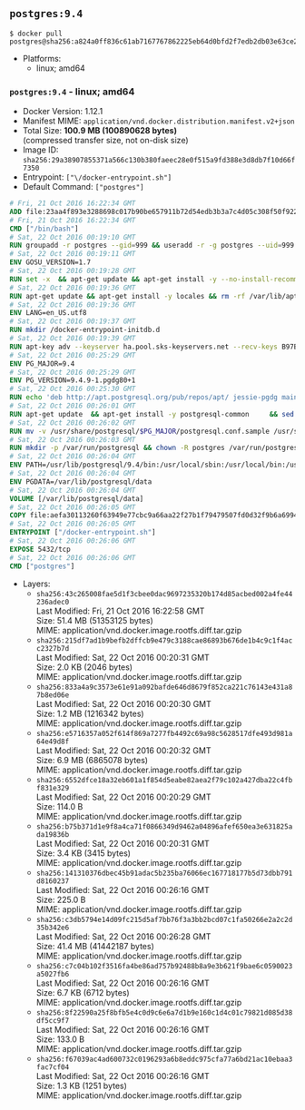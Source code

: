 ## `postgres:9.4`

```console
$ docker pull postgres@sha256:a824a0ff836c61ab7167767862225eb64d0bfd2f7edb2db03e63ce2a4eb1eeef
```

-	Platforms:
	-	linux; amd64

### `postgres:9.4` - linux; amd64

-	Docker Version: 1.12.1
-	Manifest MIME: `application/vnd.docker.distribution.manifest.v2+json`
-	Total Size: **100.9 MB (100890628 bytes)**  
	(compressed transfer size, not on-disk size)
-	Image ID: `sha256:29a38907855371a566c130b380faeec28e0f515a9fd388e3d8db7f10d66f7350`
-	Entrypoint: `["\/docker-entrypoint.sh"]`
-	Default Command: `["postgres"]`

```dockerfile
# Fri, 21 Oct 2016 16:22:34 GMT
ADD file:23aa4f893e3288698c017b90be657911b72d54edb3b3a7c4d05c308f50f9228f in / 
# Fri, 21 Oct 2016 16:22:34 GMT
CMD ["/bin/bash"]
# Sat, 22 Oct 2016 00:19:10 GMT
RUN groupadd -r postgres --gid=999 && useradd -r -g postgres --uid=999 postgres
# Sat, 22 Oct 2016 00:19:11 GMT
ENV GOSU_VERSION=1.7
# Sat, 22 Oct 2016 00:19:28 GMT
RUN set -x 	&& apt-get update && apt-get install -y --no-install-recommends ca-certificates wget && rm -rf /var/lib/apt/lists/* 	&& wget -O /usr/local/bin/gosu "https://github.com/tianon/gosu/releases/download/$GOSU_VERSION/gosu-$(dpkg --print-architecture)" 	&& wget -O /usr/local/bin/gosu.asc "https://github.com/tianon/gosu/releases/download/$GOSU_VERSION/gosu-$(dpkg --print-architecture).asc" 	&& export GNUPGHOME="$(mktemp -d)" 	&& gpg --keyserver ha.pool.sks-keyservers.net --recv-keys B42F6819007F00F88E364FD4036A9C25BF357DD4 	&& gpg --batch --verify /usr/local/bin/gosu.asc /usr/local/bin/gosu 	&& rm -r "$GNUPGHOME" /usr/local/bin/gosu.asc 	&& chmod +x /usr/local/bin/gosu 	&& gosu nobody true 	&& apt-get purge -y --auto-remove ca-certificates wget
# Sat, 22 Oct 2016 00:19:36 GMT
RUN apt-get update && apt-get install -y locales && rm -rf /var/lib/apt/lists/* 	&& localedef -i en_US -c -f UTF-8 -A /usr/share/locale/locale.alias en_US.UTF-8
# Sat, 22 Oct 2016 00:19:36 GMT
ENV LANG=en_US.utf8
# Sat, 22 Oct 2016 00:19:37 GMT
RUN mkdir /docker-entrypoint-initdb.d
# Sat, 22 Oct 2016 00:19:39 GMT
RUN apt-key adv --keyserver ha.pool.sks-keyservers.net --recv-keys B97B0AFCAA1A47F044F244A07FCC7D46ACCC4CF8
# Sat, 22 Oct 2016 00:25:29 GMT
ENV PG_MAJOR=9.4
# Sat, 22 Oct 2016 00:25:29 GMT
ENV PG_VERSION=9.4.9-1.pgdg80+1
# Sat, 22 Oct 2016 00:25:30 GMT
RUN echo 'deb http://apt.postgresql.org/pub/repos/apt/ jessie-pgdg main' $PG_MAJOR > /etc/apt/sources.list.d/pgdg.list
# Sat, 22 Oct 2016 00:26:01 GMT
RUN apt-get update 	&& apt-get install -y postgresql-common 	&& sed -ri 's/#(create_main_cluster) .*$/\1 = false/' /etc/postgresql-common/createcluster.conf 	&& apt-get install -y 		postgresql-$PG_MAJOR=$PG_VERSION 		postgresql-contrib-$PG_MAJOR=$PG_VERSION 	&& rm -rf /var/lib/apt/lists/*
# Sat, 22 Oct 2016 00:26:02 GMT
RUN mv -v /usr/share/postgresql/$PG_MAJOR/postgresql.conf.sample /usr/share/postgresql/ 	&& ln -sv ../postgresql.conf.sample /usr/share/postgresql/$PG_MAJOR/ 	&& sed -ri "s!^#?(listen_addresses)\s*=\s*\S+.*!\1 = '*'!" /usr/share/postgresql/postgresql.conf.sample
# Sat, 22 Oct 2016 00:26:03 GMT
RUN mkdir -p /var/run/postgresql && chown -R postgres /var/run/postgresql
# Sat, 22 Oct 2016 00:26:04 GMT
ENV PATH=/usr/lib/postgresql/9.4/bin:/usr/local/sbin:/usr/local/bin:/usr/sbin:/usr/bin:/sbin:/bin
# Sat, 22 Oct 2016 00:26:04 GMT
ENV PGDATA=/var/lib/postgresql/data
# Sat, 22 Oct 2016 00:26:04 GMT
VOLUME [/var/lib/postgresql/data]
# Sat, 22 Oct 2016 00:26:05 GMT
COPY file:aefa30113260f63949e77cbc9a66aa22f27b1f79479507fd0d32f9b6a6994d69 in / 
# Sat, 22 Oct 2016 00:26:05 GMT
ENTRYPOINT ["/docker-entrypoint.sh"]
# Sat, 22 Oct 2016 00:26:06 GMT
EXPOSE 5432/tcp
# Sat, 22 Oct 2016 00:26:06 GMT
CMD ["postgres"]
```

-	Layers:
	-	`sha256:43c265008fae5d1f3cbee0dac9697235320b174d85acbed002a4fe44236adec0`  
		Last Modified: Fri, 21 Oct 2016 16:22:58 GMT  
		Size: 51.4 MB (51353125 bytes)  
		MIME: application/vnd.docker.image.rootfs.diff.tar.gzip
	-	`sha256:215df7ad1b9befb2dffcb9e479c3188cae86893b676de1b4c9c1f4acc2327b7d`  
		Last Modified: Sat, 22 Oct 2016 00:20:31 GMT  
		Size: 2.0 KB (2046 bytes)  
		MIME: application/vnd.docker.image.rootfs.diff.tar.gzip
	-	`sha256:833a4a9c3573e61e91a092bafde646d8679f852ca221c76143e431a87b8ed06e`  
		Last Modified: Sat, 22 Oct 2016 00:20:30 GMT  
		Size: 1.2 MB (1216342 bytes)  
		MIME: application/vnd.docker.image.rootfs.diff.tar.gzip
	-	`sha256:e5716357a052f614f869a7277fb4492c69a98c5628517dfe493d981a64e49d8f`  
		Last Modified: Sat, 22 Oct 2016 00:20:32 GMT  
		Size: 6.9 MB (6865078 bytes)  
		MIME: application/vnd.docker.image.rootfs.diff.tar.gzip
	-	`sha256:6552dfce18a32eb601a1f854d5eabe82aea2f79c102a427dba22c4fbf831e329`  
		Last Modified: Sat, 22 Oct 2016 00:20:29 GMT  
		Size: 114.0 B  
		MIME: application/vnd.docker.image.rootfs.diff.tar.gzip
	-	`sha256:b75b371d1e9f8a4ca71f0866349d9462a04896afef650ea3e631825ada19836b`  
		Last Modified: Sat, 22 Oct 2016 00:20:31 GMT  
		Size: 3.4 KB (3415 bytes)  
		MIME: application/vnd.docker.image.rootfs.diff.tar.gzip
	-	`sha256:141310376dbec45b91adac5b235ba76066ec167718177b5d73dbb791d8160237`  
		Last Modified: Sat, 22 Oct 2016 00:26:16 GMT  
		Size: 225.0 B  
		MIME: application/vnd.docker.image.rootfs.diff.tar.gzip
	-	`sha256:c3db5794e14d09fc215d5af7bb76f3a3bb2bcd07c1fa50266e2a2c2d35b342e6`  
		Last Modified: Sat, 22 Oct 2016 00:26:28 GMT  
		Size: 41.4 MB (41442187 bytes)  
		MIME: application/vnd.docker.image.rootfs.diff.tar.gzip
	-	`sha256:c7c04b102f3516fa4be86ad757b92488b8a9e3b621f9bae6c0590023a5027fb6`  
		Last Modified: Sat, 22 Oct 2016 00:26:16 GMT  
		Size: 6.7 KB (6712 bytes)  
		MIME: application/vnd.docker.image.rootfs.diff.tar.gzip
	-	`sha256:8f22590a25f8bfb5e4c0d9c6e6a7d1b9e160c1d4c01c79821d085d38df5cc9f7`  
		Last Modified: Sat, 22 Oct 2016 00:26:16 GMT  
		Size: 133.0 B  
		MIME: application/vnd.docker.image.rootfs.diff.tar.gzip
	-	`sha256:f67039ac4ad600732c0196293a6b8eddc975cfa77a6bd21ac10ebaa3fac7cf04`  
		Last Modified: Sat, 22 Oct 2016 00:26:16 GMT  
		Size: 1.3 KB (1251 bytes)  
		MIME: application/vnd.docker.image.rootfs.diff.tar.gzip
